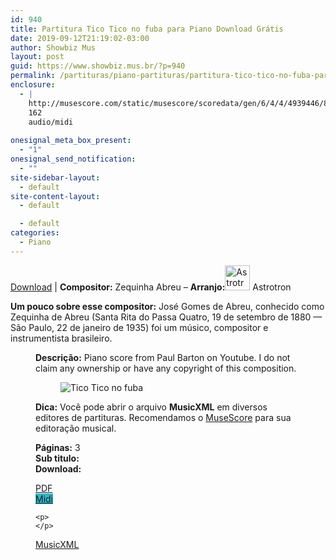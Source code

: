 ```yaml
---
id: 940
title: Partitura Tico Tico no fuba para Piano Download Grátis
date: 2019-09-12T21:19:02-03:00
author: Showbiz Mus
layout: post
guid: https://www.showbiz.mus.br/?p=940
permalink: /partituras/piano-partituras/partitura-tico-tico-no-fuba-para-piano-download-gratis/
enclosure:
  - |
    http://musescore.com/static/musescore/scoredata/gen/6/4/4/4939446/8fe1c55c3676ccf294a366c7162a90bcdc459f83/score.mid
    162
    audio/midi
    
onesignal_meta_box_present:
  - "1"
onesignal_send_notification:
  - ""
site-sidebar-layout:
  - default
site-content-layout:
  - default

  - default
categories:
  - Piano
---
```

[Download](#download "link para download de partitura") | **Compositor:** Zequinha Abreu &#8211; **Arranjo:**<img alt="Astrotron" class="wp-image-40" width="40" hight="40" sizes="40" src="https://musescore.com/static/musescore/userdata/avatar/d/3/9/27827686.jpg@300x300?cache=1523554907" /> Astrotron

**Um pouco sobre esse compositor:** José Gomes de Abreu, conhecido como Zequinha de Abreu (Santa Rita do Passa Quatro, 19 de setembro de 1880 — São Paulo, 22 de janeiro de 1935) foi um músico, compositor e instrumentista brasileiro. <figure class='wp-block-image'> 

**Descrição:** Piano score from Paul Barton on Youtube. I do not claim any ownership or have any copyright of this composition. 

<figure class="wp-block-image"><img alt="Tico Tico no fuba" src="http://musescore.com/static/musescore/scoredata/gen/6/4/4/4939446/8fe1c55c3676ccf294a366c7162a90bcdc459f83/score_0.png" class="wp-image-500" /> </figure>

**Dica:** Você pode abrir o arquivo **MusicXML** em diversos editores de partituras. Recomendamos o  <a  href="https://www.showbiz.mus.br/musica/o-melhor-editor-de-partitura" title="Editor de Partitura" rel="noopener noreferrer">MuseScore</a> para sua editoração musical. 

  
**Páginas:** 3  
**Sub titulo:**  
<strong id="download">Download:</strong>

<div class="wp-block-columns has-2-columns alignwide has-4-columns">
  <div class="wp-block-column">
    <div class='wp-block-button aligncenter'>
      <a  target='_blank' href='https://musescore.com/static/musescore/scoredata/gen/6/4/4/4939446/8fe1c55c3676ccf294a366c7162a90bcdc459f83/score_full.pdf' class='wp-block-button__link
         has-background has-vivid-red-background-color' rel="noopener noreferrer">PDF</a>
    </div>
  </div>
  
  <div class="wp-block-column">
    <div class='wp-block-button aligncenter'>
      <a  target='_blank' href='http://musescore.com/static/musescore/scoredata/gen/6/4/4/4939446/8fe1c55c3676ccf294a366c7162a90bcdc459f83/score.mid' class='wp-block-button__link has-background' style='background-color:#2eb9d1' rel="noopener noreferrer">Midi</a>
    </div>
    
    <p>
    </p>
  </div>
  
  <div class="wp-block-column">
    <div class='wp-block-button aligncenter'>
      <a  target='_blank' href='http://musescore.com/static/musescore/scoredata/gen/6/4/4/4939446/8fe1c55c3676ccf294a366c7162a90bcdc459f83/score.mxl' class='wp-block-button__link has-background has-very-dark-gray-background-color' rel="noopener noreferrer">MusicXML</a>
    </div>
  </div>
  
  <div class="wp-block-column">
  </div>
</div>